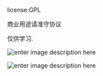 
license:GPL

商业用途请准守协议

仅供学习.

![enter image description here](http://heyue.oss-cn-hangzhou.aliyuncs.com/AppData/Calculator/j1.jpg)



![enter image description here](http://heyue.oss-cn-hangzhou.aliyuncs.com/AppData/Calculator/j2.jpg)